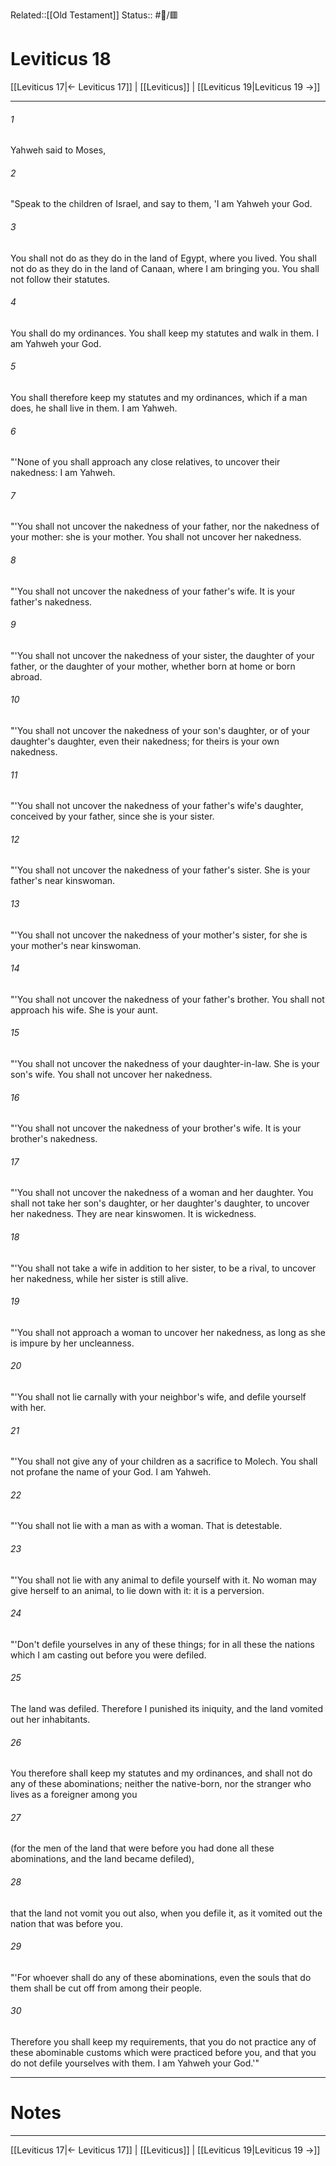 Related::[[Old Testament]]
Status:: #📖/🟥
# Leviticus 18

[[Leviticus 17|← Leviticus 17]] | [[Leviticus]] | [[Leviticus 19|Leviticus 19 →]]
***



###### 1 
Yahweh said to Moses, 

###### 2 
"Speak to the children of Israel, and say to them, 'I am Yahweh your God. 

###### 3 
You shall not do as they do in the land of Egypt, where you lived. You shall not do as they do in the land of Canaan, where I am bringing you. You shall not follow their statutes. 

###### 4 
You shall do my ordinances. You shall keep my statutes and walk in them. I am Yahweh your God. 

###### 5 
You shall therefore keep my statutes and my ordinances, which if a man does, he shall live in them. I am Yahweh. 

###### 6 
"'None of you shall approach any close relatives, to uncover their nakedness: I am Yahweh. 

###### 7 
"'You shall not uncover the nakedness of your father, nor the nakedness of your mother: she is your mother. You shall not uncover her nakedness. 

###### 8 
"'You shall not uncover the nakedness of your father's wife. It is your father's nakedness. 

###### 9 
"'You shall not uncover the nakedness of your sister, the daughter of your father, or the daughter of your mother, whether born at home or born abroad. 

###### 10 
"'You shall not uncover the nakedness of your son's daughter, or of your daughter's daughter, even their nakedness; for theirs is your own nakedness. 

###### 11 
"'You shall not uncover the nakedness of your father's wife's daughter, conceived by your father, since she is your sister. 

###### 12 
"'You shall not uncover the nakedness of your father's sister. She is your father's near kinswoman. 

###### 13 
"'You shall not uncover the nakedness of your mother's sister, for she is your mother's near kinswoman. 

###### 14 
"'You shall not uncover the nakedness of your father's brother. You shall not approach his wife. She is your aunt. 

###### 15 
"'You shall not uncover the nakedness of your daughter-in-law. She is your son's wife. You shall not uncover her nakedness. 

###### 16 
"'You shall not uncover the nakedness of your brother's wife. It is your brother's nakedness. 

###### 17 
"'You shall not uncover the nakedness of a woman and her daughter. You shall not take her son's daughter, or her daughter's daughter, to uncover her nakedness. They are near kinswomen. It is wickedness. 

###### 18 
"'You shall not take a wife in addition to her sister, to be a rival, to uncover her nakedness, while her sister is still alive. 

###### 19 
"'You shall not approach a woman to uncover her nakedness, as long as she is impure by her uncleanness. 

###### 20 
"'You shall not lie carnally with your neighbor's wife, and defile yourself with her. 

###### 21 
"'You shall not give any of your children as a sacrifice to Molech. You shall not profane the name of your God. I am Yahweh. 

###### 22 
"'You shall not lie with a man as with a woman. That is detestable. 

###### 23 
"'You shall not lie with any animal to defile yourself with it. No woman may give herself to an animal, to lie down with it: it is a perversion. 

###### 24 
"'Don't defile yourselves in any of these things; for in all these the nations which I am casting out before you were defiled. 

###### 25 
The land was defiled. Therefore I punished its iniquity, and the land vomited out her inhabitants. 

###### 26 
You therefore shall keep my statutes and my ordinances, and shall not do any of these abominations; neither the native-born, nor the stranger who lives as a foreigner among you 

###### 27 
(for the men of the land that were before you had done all these abominations, and the land became defiled), 

###### 28 
that the land not vomit you out also, when you defile it, as it vomited out the nation that was before you. 

###### 29 
"'For whoever shall do any of these abominations, even the souls that do them shall be cut off from among their people. 

###### 30 
Therefore you shall keep my requirements, that you do not practice any of these abominable customs which were practiced before you, and that you do not defile yourselves with them. I am Yahweh your God.'"

---
# Notes


***
[[Leviticus 17|← Leviticus 17]] | [[Leviticus]] | [[Leviticus 19|Leviticus 19 →]]
